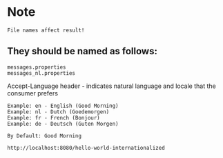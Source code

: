 
# Note

```
File names affect result!
```
## They should be named as follows:
```
messages.properties
messages_nl.properties
```


Accept-Language header - indicates natural language and locale
that the consumer prefers
```
Example: en - English (Good Morning)
Example: nl - Dutch (Goedemorgen)
Example: fr - French (Bonjour)
Example: de - Deutsch (Guten Morgen)
```


`By Default: Good Morning`
```
http://localhost:8080/hello-world-internationalized
```
